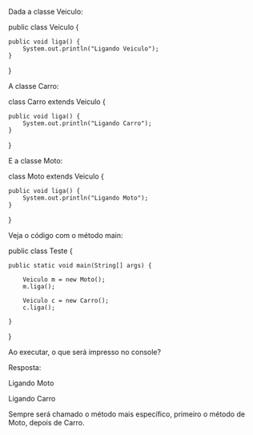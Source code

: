 Dada a classe Veiculo:

public class Veiculo {

    public void liga() {
        System.out.println("Ligando Veiculo");
    }

}

A classe Carro:

class Carro extends Veiculo {

    public void liga() {
        System.out.println("Ligando Carro");
    }

}

E a classe Moto:

class Moto extends Veiculo {

    public void liga() {
        System.out.println("Ligando Moto");
    }

}

Veja o código com o método main:

public class Teste {

    public static void main(String[] args) {

        Veiculo m = new Moto();
        m.liga();

        Veiculo c = new Carro(); 
        c.liga();

    } 

}

Ao executar, o que será impresso no console?

Resposta:

Ligando Moto

Ligando Carro

Sempre será chamado o método mais específico, primeiro o método de Moto, depois de Carro.